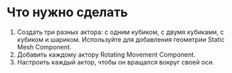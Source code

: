 # Что нужно сделать
1. Создать три разных актора: с одним кубиком, с двумя кубиками, с кубиком и шариком. Используйте для добавления геометрии Static Mesh Component.
2. Добавить каждому актору Rotating Movement Component.
3. Настроить каждый актор, чтобы он вращался вокруг своей оси.
